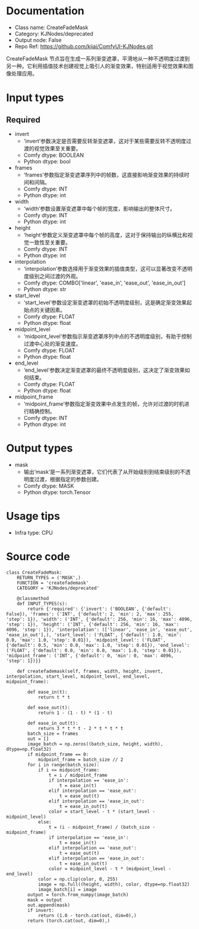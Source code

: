 # Documentation
- Class name: CreateFadeMask
- Category: KJNodes/deprecated
- Output node: False
- Repo Ref: https://github.com/kijai/ComfyUI-KJNodes.git

CreateFadeMask 节点旨在生成一系列渐变遮罩，平滑地从一种不透明度过渡到另一种。它利用插值技术创建视觉上吸引人的渐变效果，特别适用于视觉效果和图像处理应用。

# Input types
## Required
- invert
    - ‘invert’参数决定是否需要反转渐变遮罩，这对于某些需要反转不透明度过渡的视觉效果至关重要。
    - Comfy dtype: BOOLEAN
    - Python dtype: bool
- frames
    - ‘frames’参数指定渐变遮罩序列中的帧数，这直接影响渐变效果的持续时间和间隔。
    - Comfy dtype: INT
    - Python dtype: int
- width
    - ‘width’参数设置渐变遮罩中每个帧的宽度，影响输出的整体尺寸。
    - Comfy dtype: INT
    - Python dtype: int
- height
    - ‘height’参数定义渐变遮罩中每个帧的高度，这对于保持输出的纵横比和视觉一致性至关重要。
    - Comfy dtype: INT
    - Python dtype: int
- interpolation
    - ‘interpolation’参数选择用于渐变效果的插值类型，这可以显著改变不透明度级别之间过渡的外观。
    - Comfy dtype: COMBO['linear', 'ease_in', 'ease_out', 'ease_in_out']
    - Python dtype: str
- start_level
    - ‘start_level’参数设定渐变遮罩的初始不透明度级别，这是确定渐变效果起始点的关键因素。
    - Comfy dtype: FLOAT
    - Python dtype: float
- midpoint_level
    - ‘midpoint_level’参数指示渐变遮罩序列中点的不透明度级别，有助于控制过渡中心处的渐变速度。
    - Comfy dtype: FLOAT
    - Python dtype: float
- end_level
    - ‘end_level’参数决定渐变遮罩的最终不透明度级别，这决定了渐变效果如何结束。
    - Comfy dtype: FLOAT
    - Python dtype: float
- midpoint_frame
    - ‘midpoint_frame’参数指定渐变效果中点发生的帧，允许对过渡的时机进行精确控制。
    - Comfy dtype: INT
    - Python dtype: int

# Output types
- mask
    - 输出‘mask’是一系列渐变遮罩，它们代表了从开始级别到结束级别的不透明度过渡，根据指定的参数创建。
    - Comfy dtype: MASK
    - Python dtype: torch.Tensor

# Usage tips
- Infra type: CPU

# Source code
```
class CreateFadeMask:
    RETURN_TYPES = ('MASK',)
    FUNCTION = 'createfademask'
    CATEGORY = 'KJNodes/deprecated'

    @classmethod
    def INPUT_TYPES(s):
        return {'required': {'invert': ('BOOLEAN', {'default': False}), 'frames': ('INT', {'default': 2, 'min': 2, 'max': 255, 'step': 1}), 'width': ('INT', {'default': 256, 'min': 16, 'max': 4096, 'step': 1}), 'height': ('INT', {'default': 256, 'min': 16, 'max': 4096, 'step': 1}), 'interpolation': (['linear', 'ease_in', 'ease_out', 'ease_in_out'],), 'start_level': ('FLOAT', {'default': 1.0, 'min': 0.0, 'max': 1.0, 'step': 0.01}), 'midpoint_level': ('FLOAT', {'default': 0.5, 'min': 0.0, 'max': 1.0, 'step': 0.01}), 'end_level': ('FLOAT', {'default': 0.0, 'min': 0.0, 'max': 1.0, 'step': 0.01}), 'midpoint_frame': ('INT', {'default': 0, 'min': 0, 'max': 4096, 'step': 1})}}

    def createfademask(self, frames, width, height, invert, interpolation, start_level, midpoint_level, end_level, midpoint_frame):

        def ease_in(t):
            return t * t

        def ease_out(t):
            return 1 - (1 - t) * (1 - t)

        def ease_in_out(t):
            return 3 * t * t - 2 * t * t * t
        batch_size = frames
        out = []
        image_batch = np.zeros((batch_size, height, width), dtype=np.float32)
        if midpoint_frame == 0:
            midpoint_frame = batch_size // 2
        for i in range(batch_size):
            if i <= midpoint_frame:
                t = i / midpoint_frame
                if interpolation == 'ease_in':
                    t = ease_in(t)
                elif interpolation == 'ease_out':
                    t = ease_out(t)
                elif interpolation == 'ease_in_out':
                    t = ease_in_out(t)
                color = start_level - t * (start_level - midpoint_level)
            else:
                t = (i - midpoint_frame) / (batch_size - midpoint_frame)
                if interpolation == 'ease_in':
                    t = ease_in(t)
                elif interpolation == 'ease_out':
                    t = ease_out(t)
                elif interpolation == 'ease_in_out':
                    t = ease_in_out(t)
                color = midpoint_level - t * (midpoint_level - end_level)
            color = np.clip(color, 0, 255)
            image = np.full((height, width), color, dtype=np.float32)
            image_batch[i] = image
        output = torch.from_numpy(image_batch)
        mask = output
        out.append(mask)
        if invert:
            return (1.0 - torch.cat(out, dim=0),)
        return (torch.cat(out, dim=0),)
```